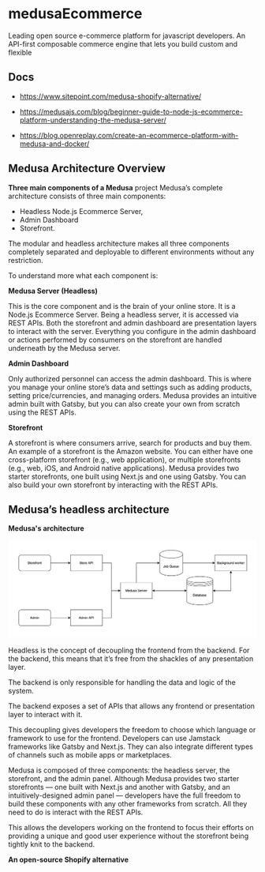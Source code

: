 # medusaEcommerce
Leading open source e-commerce platform for javascript developers. An API-first composable commerce engine that lets you build custom and flexible

## Docs

- https://www.sitepoint.com/medusa-shopify-alternative/

- https://medusajs.com/blog/beginner-guide-to-node-js-ecommerce-platform-understanding-the-medusa-server/

- https://blog.openreplay.com/create-an-ecommerce-platform-with-medusa-and-docker/


## Medusa Architecture Overview

**Three main components of a Medusa** project
Medusa’s complete architecture consists of three main components: 

- Headless Node.js Ecommerce Server,
- Admin Dashboard
- Storefront. 


The modular and headless architecture makes all three components completely separated and deployable to different environments without any restriction.

To understand more what each component is:

**Medusa Server (Headless)**

This is the core component and is the brain of your online store. It is a Node.js Ecommerce Server. Being a headless server, it is accessed via REST APIs. Both the storefront and admin dashboard are presentation layers to interact with the server.
Everything you configure in the admin dashboard or actions performed by consumers on the storefront are handled underneath by the Medusa server.


**Admin Dashboard**

Only authorized personnel can access the admin dashboard. This is where you manage your online store’s data and settings such as adding products, setting price/currencies, and managing orders.
Medusa provides an intuitive admin built with Gatsby, but you can also create your own from scratch using the REST APIs.


**Storefront**

A storefront is where consumers arrive, search for products and buy them. An example of a storefront is the Amazon website. You can either have one cross-platform storefront (e.g., web application), or multiple storefronts (e.g., web, iOS, and Android native applications).
Medusa provides two starter storefronts, one built using Next.js and one using Gatsby. You can also build your own storefront by interacting with the REST APIs.

## Medusa’s headless architecture

**Medusa's architecture**


![Medusa Headless E-commerce Architecture](
https://github.com/sanogotech/medusaEcommerce/blob/main/medusaEcommerceArchi.jpg)


Headless is the concept of decoupling the frontend from the backend. For the backend, this means that it’s free from the shackles of any presentation layer. 

The backend is only responsible for handling the data and logic of the system.

The backend exposes a set of APIs that allows any frontend or presentation layer to interact with it.

This decoupling gives developers the freedom to choose which language or framework to use for the frontend. Developers can use Jamstack frameworks like Gatsby and Next.js. They can also integrate different types of channels such as mobile apps or marketplaces.

Medusa is composed of three components: the headless server, the storefront, and the admin panel. Although Medusa provides two starter storefronts — one built with Next.js and another with Gatsby, and an intuitively-designed admin panel — developers have the full freedom to build these components with any other frameworks from scratch. All they need to do is interact with the REST APIs.

This allows the developers working on the frontend to focus their efforts on providing a unique and good user experience without the storefront being tightly knit to the backend.

**An open-source Shopify alternative**
